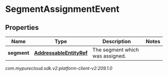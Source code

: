 # SegmentAssignmentEvent


## Properties

| Name | Type | Description | Notes |
| ------------ | ------------- | ------------- | ------------- |
| **segment** | [**AddressableEntityRef**](AddressableEntityRef) | The segment which was assigned. |  |




_com.mypurecloud.sdk.v2:platform-client-v2:209.1.0_
